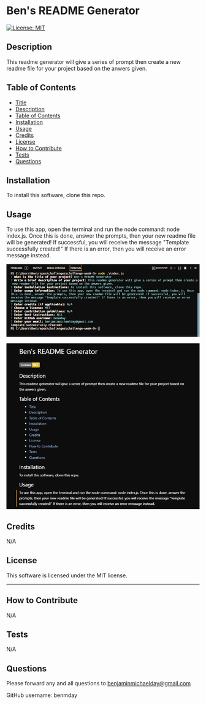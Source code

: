 # Ben's README Generator

  [![License: MIT](https://img.shields.io/badge/License-MIT-yellow.svg)](https://opensource.org/licenses/MIT)

  ## Description
  
  This readme generator will give a series of prompt then create a new readme file for your project based on the anwers given.
  
  
  ## Table of Contents
  
  - [Title](#title)
  - [Description](#description)
  - [Table of Contents](#table-of-contents)
  - [Installation](#installation)
  - [Usage](#usage)
  - [Credits](#credits)
  - [License](#license)
  - [How to Contribute](#how-to-contribute)
  - [Tests](#tests)
  - [Questions](#questions)
  
  
  ## Installation
  
  To install this software, clone this repo.
  
  
  ## Usage
  
  To use this app, open the terminal and run the node command: node index.js. Once this is done, answer the prompts, then your new readme file will be generated! If successful, you will receive the message "Template successfully created!" If there is an error, then you will receive an error message instead.


  ![node screenshot](./Assets/node-screenshot.png?raw=true)


  ![readme screenshot](./Assets/readme-screenshot.png?raw=true)
      

  
  ## Credits
  
  N/A
  
  
  ## License
  
  This software is licensed under the MIT license.
  
  ---
  
  
  ## How to Contribute
  
  N/A
  
  
  ## Tests
  
  N/A
  
  
  ## Questions
  
  Please forward any and all questions to benjaminmichaelday@gmail.com
  
  GitHub username: benmday